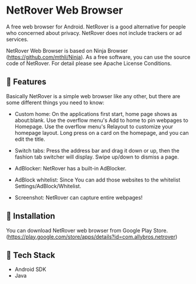 # NetRover Web Browser 

A free web browser for Android. NetRover is a good alternative for people who concerned about privacy. 
NetRover does not include trackers or ad services.

NetRover Web Browser is based on Ninja Browser (https://github.com/mthli/Ninja).
As a free software, you can use the source code of NetRover. For detail please see Apache License Conditions.

## 🌟 Features

Basically NetRover is a simple web browser like any other, but there are some different things you need to know:

* Custom home: On the applications first start, home page shows as about:blank.
Use the overflow menu's Add to home to pin webpages to Homepage.
Use the overflow menu's Relayout to customize your homepage layout.
Long press on a card on the homepage, and you can edit the title.

* Switch tabs: Press the address bar and drag it down or up, then the fashion tab switcher will display.
Swipe up/down to dismiss a page.

* AdBlocker: NetRover has a built-in AdBlocker.
* AdBlock whitelist: Since You can add those websites to the whitelist Settings/AdBlock/Whitelist.
* Screenshot: NetRover can capture entire webpages!

## 📀 Installation
You can download NetRover web browser from Google Play Store. (https://play.google.com/store/apps/details?id=com.allybros.netrover) 

## 👾 Tech Stack
* Android SDK
* Java
